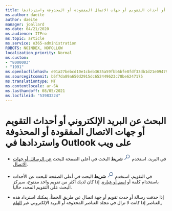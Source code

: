 ```yaml
---
title: البحث عن البريد الإلكتروني أو أحداث التقويم أو جهات الاتصال المفقودة أو المحذوفة واستردادها
ms.author: daeite
author: daeite
manager: joallard
ms.date: 04/21/2020
ms.audience: ITPro
ms.topic: article
ms.service: o365-administration
ROBOTS: NOINDEX, NOFOLLOW
localization_priority: Normal
ms.custom:
- "8000003"
- "1991"
ms.openlocfilehash: e91a27bebcd10e1cbeb3635a59fbb6bfe8fdf33db1d21e094794fc82d9f0e608
ms.sourcegitcommit: b5f7da89a650d2915dc652449623c78be6247175
ms.translationtype: MT
ms.contentlocale: ar-SA
ms.lasthandoff: 08/05/2021
ms.locfileid: "53983224"
---
```

# <a name="find-and-recover-missing-or-deleted-email-calendar-events-or-contacts-in-outlook-on-the-web"></a>البحث عن البريد الإلكتروني أو أحداث التقويم أو جهات الاتصال المفقودة أو المحذوفة واستردادها في Outlook على ويب

- في البريد، استخدم <img src='data:image/png;base64,iVBORw0KGgoAAAANSUhEUgAAABUAAAAVBAMAAABbObilAAAAKlBMVEX///+WqL7l6u8vUn8iR3azwNDCzNlObJFAYIkDLWNeeZuks8d7ka1thaRtSbf+AAAAS0lEQVQI12MgFjAdmVkKY6csYxK5AGUbAqWsIUzGBiARAmGzCwAJlgQwmyMARiDEEeoxzWEyQZivLAS3l8kQ4RplkDF4hRkWEvQSABbdDSdqA/J0AAAAAElFTkSuQmCC' />
 **شريط** البحث في أعلى الصفحة للبحث [عن الرسائل أو جهات الاتصال](https://support.office.com/article/b27e5eb7-3255-4c61-bf16-1c6a16bc2e6b).

- في التقويم، استخدم <img src='data:image/png;base64,iVBORw0KGgoAAAANSUhEUgAAABUAAAAVBAMAAABbObilAAAAKlBMVEX///+WqL7l6u8vUn8iR3azwNDCzNlObJFAYIkDLWNeeZuks8d7ka1thaRtSbf+AAAAS0lEQVQI12MgFjAdmVkKY6csYxK5AGUbAqWsIUzGBiARAmGzCwAJlgQwmyMARiDEEeoxzWEyQZivLAS3l8kQ4RplkDF4hRkWEvQSABbdDSdqA/J0AAAAAElFTkSuQmCC' />
 **شريط** البحث في أعلى الصفحة للبحث عن الأحداث باستخدام كلمة أو [اسم أو عبارة](https://support.office.com/article/d587aaec-fb2c-4f6f-aee1-0df1fc591477). إذا كان لديك أكثر من تقويم واحد مفتوح، سيركز البحث على التقويم المحدد حاليا.

- إذا حذفت رسالة أو حدث تقويم أو جهة اتصال عن طريق الخطأ، يمكنك استرداد هذه العناصر إذا كانت لا تزال في مجلد العناصر المحذوفة أو البريد الإلكتروني غير [الهام.](https://support.office.com/article/a8ca78ac-4721-4066-95dd-571842e9fb11)